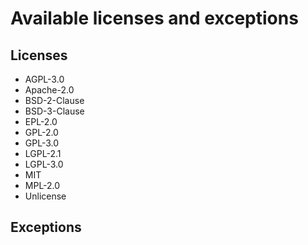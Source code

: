 # Available licenses and exceptions

## Licenses

* AGPL-3.0
* Apache-2.0
* BSD-2-Clause
* BSD-3-Clause
* EPL-2.0
* GPL-2.0
* GPL-3.0
* LGPL-2.1
* LGPL-3.0
* MIT
* MPL-2.0
* Unlicense

## Exceptions


